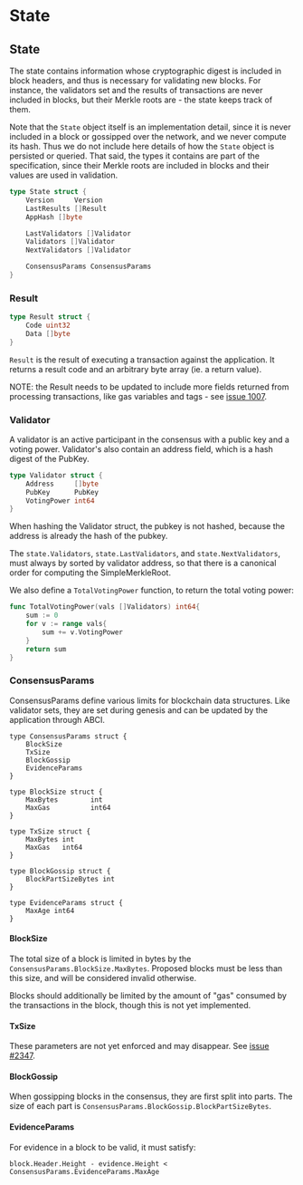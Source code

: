 # State

## State

The state contains information whose cryptographic digest is included in block headers, and thus is
necessary for validating new blocks. For instance, the validators set and the results of
transactions are never included in blocks, but their Merkle roots are - the state keeps track of them.

Note that the `State` object itself is an implementation detail, since it is never
included in a block or gossipped over the network, and we never compute
its hash. Thus we do not include here details of how the `State` object is
persisted or queried. That said, the types it contains are part of the specification, since
their Merkle roots are included in blocks and their values are used in
validation.

```go
type State struct {
    Version     Version
    LastResults []Result
    AppHash []byte

    LastValidators []Validator
    Validators []Validator
    NextValidators []Validator

    ConsensusParams ConsensusParams
}
```

### Result

```go
type Result struct {
    Code uint32
    Data []byte
}
```

`Result` is the result of executing a transaction against the application.
It returns a result code and an arbitrary byte array (ie. a return value).

NOTE: the Result needs to be updated to include more fields returned from
processing transactions, like gas variables and tags - see
[issue 1007](https://github.com/tendermint/tendermint/issues/1007).

### Validator

A validator is an active participant in the consensus with a public key and a voting power.
Validator's also contain an address field, which is a hash digest of the PubKey.

```go
type Validator struct {
    Address     []byte
    PubKey      PubKey
    VotingPower int64
}
```

When hashing the Validator struct, the pubkey is not hashed,
because the address is already the hash of the pubkey.

The `state.Validators`, `state.LastValidators`, and `state.NextValidators`, must always by sorted by validator address,
so that there is a canonical order for computing the SimpleMerkleRoot.

We also define a `TotalVotingPower` function, to return the total voting power:

```go
func TotalVotingPower(vals []Validators) int64{
    sum := 0
    for v := range vals{
        sum += v.VotingPower
    }
    return sum
}
```

### ConsensusParams

ConsensusParams define various limits for blockchain data structures.
Like validator sets, they are set during genesis and can be updated by the application through ABCI.

```
type ConsensusParams struct {
	BlockSize
	TxSize
	BlockGossip
	EvidenceParams
}

type BlockSize struct {
	MaxBytes        int
	MaxGas          int64
}

type TxSize struct {
	MaxBytes int
	MaxGas   int64
}

type BlockGossip struct {
	BlockPartSizeBytes int
}

type EvidenceParams struct {
	MaxAge int64
}
```

#### BlockSize

The total size of a block is limited in bytes by the `ConsensusParams.BlockSize.MaxBytes`.
Proposed blocks must be less than this size, and will be considered invalid
otherwise.

Blocks should additionally be limited by the amount of "gas" consumed by the
transactions in the block, though this is not yet implemented.

#### TxSize

These parameters are not yet enforced and may disappear. See [issue
#2347](https://github.com/tendermint/tendermint/issues/2347).

#### BlockGossip

When gossipping blocks in the consensus, they are first split into parts. The
size of each part is `ConsensusParams.BlockGossip.BlockPartSizeBytes`.

#### EvidenceParams

For evidence in a block to be valid, it must satisfy:

```
block.Header.Height - evidence.Height < ConsensusParams.EvidenceParams.MaxAge
```
